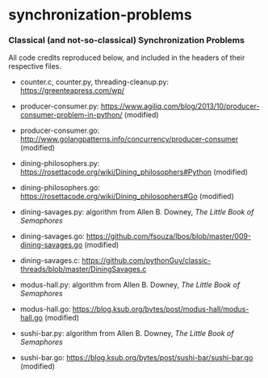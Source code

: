 # synchronization-problems
### Classical (and not-so-classical) Synchronization Problems

All code credits reproduced below, and included in the headers of their respective files.

- counter.c, counter.py, threading-cleanup.py: https://greenteapress.com/wp/

- producer-consumer.py: https://www.agiliq.com/blog/2013/10/producer-consumer-problem-in-python/ (modified)
- producer-consumer.go: http://www.golangpatterns.info/concurrency/producer-consumer (modified)

- dining-philosophers.py: https://rosettacode.org/wiki/Dining_philosophers#Python (modified)
- dining-philosophers.go: https://rosettacode.org/wiki/Dining_philosophers#Go (modified)

- dining-savages.py: algorithm from Allen B. Downey, *The Little Book of Semaphores*
- dining-savages.go: https://github.com/fsouza/lbos/blob/master/009-dining-savages.go (modified)
- dining-savages.c: https://github.com/pythonGuy/classic-threads/blob/master/DiningSavages.c

- modus-hall.py: algorithm from Allen B. Downey, *The Little Book of Semaphores*
- modus-hall.go: https://blog.ksub.org/bytes/post/modus-hall/modus-hall.go (modified)

- sushi-bar.py: algorithm from Allen B. Downey, *The Little Book of Semaphores*
- sushi-bar.go: https://blog.ksub.org/bytes/post/sushi-bar/sushi-bar.go (modified)
